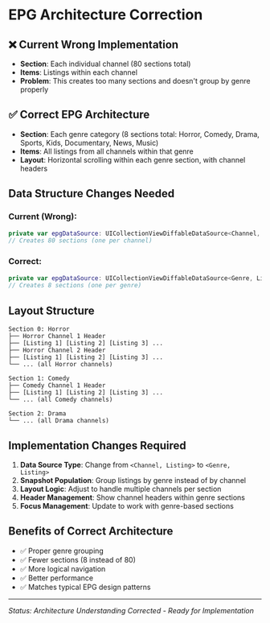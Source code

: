 # EPG Architecture Correction

## ❌ **Current Wrong Implementation**
- **Section**: Each individual channel (80 sections total)
- **Items**: Listings within each channel
- **Problem**: This creates too many sections and doesn't group by genre properly

## ✅ **Correct EPG Architecture**
- **Section**: Each genre category (8 sections total: Horror, Comedy, Drama, Sports, Kids, Documentary, News, Music)
- **Items**: All listings from all channels within that genre
- **Layout**: Horizontal scrolling within each genre section, with channel headers

## **Data Structure Changes Needed**

### Current (Wrong):
```swift
private var epgDataSource: UICollectionViewDiffableDataSource<Channel, Listing>!
// Creates 80 sections (one per channel)
```

### Correct:
```swift
private var epgDataSource: UICollectionViewDiffableDataSource<Genre, Listing>!
// Creates 8 sections (one per genre)
```

## **Layout Structure**
```
Section 0: Horror
├── Horror Channel 1 Header
├── [Listing 1] [Listing 2] [Listing 3] ...
├── Horror Channel 2 Header  
├── [Listing 1] [Listing 2] [Listing 3] ...
└── ... (all Horror channels)

Section 1: Comedy
├── Comedy Channel 1 Header
├── [Listing 1] [Listing 2] [Listing 3] ...
└── ... (all Comedy channels)

Section 2: Drama
└── ... (all Drama channels)
```

## **Implementation Changes Required**

1. **Data Source Type**: Change from `<Channel, Listing>` to `<Genre, Listing>`
2. **Snapshot Population**: Group listings by genre instead of by channel
3. **Layout Logic**: Adjust to handle multiple channels per section
4. **Header Management**: Show channel headers within genre sections
5. **Focus Management**: Update to work with genre-based sections

## **Benefits of Correct Architecture**
- ✅ Proper genre grouping
- ✅ Fewer sections (8 instead of 80)
- ✅ More logical navigation
- ✅ Better performance
- ✅ Matches typical EPG design patterns

---
*Status: Architecture Understanding Corrected - Ready for Implementation* 